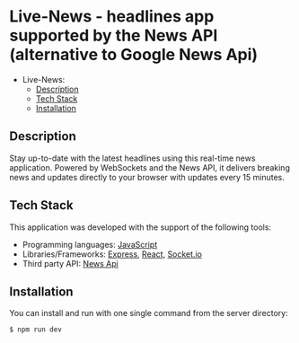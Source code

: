 
# Live-News - headlines app supported by the News API (alternative to Google News Api)

- Live-News:
  - [Description](#description)
  - [Tech Stack](#tech-stack)
  - [Installation](#installation)

## Description

Stay up-to-date with the latest headlines using this real-time news application. Powered by WebSockets and the News API, it delivers breaking news and updates directly to your browser with updates every 15 minutes. 


## Tech Stack

This application was developed with the support of the following tools:

- Programming languages: [JavaScript](https://www.javascript.com)
- Libraries/Frameworks: [Express](https://expressjs.com), [React](https://react.dev), [Socket.io](https://socket.io/docs/v4/)
- Third party API: [News Api](https://newsapi.org/s/google-news-api)


## Installation

You can install and run with one  single command from the server directory:

```shell
$ npm run dev
```



